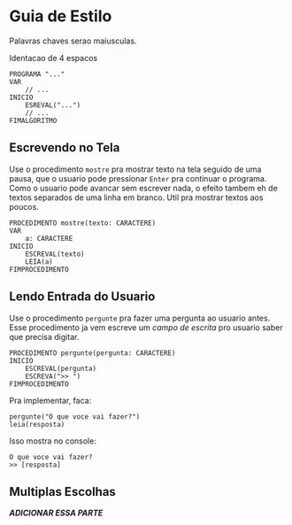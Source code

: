 # Guia de Estilo

Palavras chaves serao maiusculas.

Identacao de 4 espacos

``` alg
PROGRAMA "..."
VAR
	// ...
INICIO
	ESREVAL("...")
	// ...
FIMALGORITMO
```

## Escrevendo no Tela

Use o procedimento `mostre` pra mostrar texto na tela seguido de uma pausa, que o usuario pode pressionar `Enter` pra continuar o programa. Como o usuario pode avancar sem escrever nada, o efeito tambem eh de textos separados de uma linha em branco. Util pra mostrar textos aos poucos.

``` alg
PROCEDIMENTO mostre(texto: CARACTERE)
VAR
	a: CARACTERE
INICIO
	ESCREVAL(texto)
	LEIA(a)
FIMPROCEDIMENTO
```

## Lendo Entrada do Usuario

Use o procedimento `pergunte` pra fazer uma pergunta ao usuario antes. Esse procedimento ja vem escreve um *campo de escrita* pro usuario saber que precisa digitar.

``` alg
PROCEDIMENTO pergunte(pergunta: CARACTERE)
INICIO
	ESCREVAL(pergunta)
	ESCREVA(">> ")
FIMPROCEDIMENTO
```

Pra implementar, faca:

``` alg
pergunte("O que voce vai fazer?")
leia(resposta)
```

Isso mostra no console:

```
O que voce vai fazer?
>> [resposta]
```

## Multiplas Escolhas

_**ADICIONAR ESSA PARTE**_